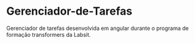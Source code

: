# Gerenciador-de-Tarefas
Gerenciador de tarefas desenvolvida em angular durante o programa de formação transformers da Labsit.
